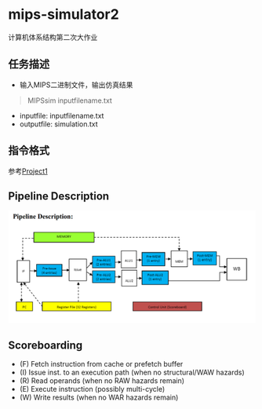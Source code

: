 # mips-simulator2
计算机体系结构第二次大作业

## 任务描述
* 输入MIPS二进制文件，输出仿真结果
> MIPSsim inputfilename.txt
* inputfile: inputfilename.txt
* outputfile: simulation.txt

## 指令格式

参考[Project1](https://github.com/No-96/mips-simulator)

## Pipeline Description

![](./img/1.png)

## Scoreboarding

* (F) Fetch instruction from cache or prefetch buffer
* (I) Issue inst. to an execution path (when no structural/WAW hazards)
* (R) Read operands (when no RAW hazards remain)
* (E) Execute instruction (possibly multi-cycle)
* (W) Write results (when no WAR hazards remain)